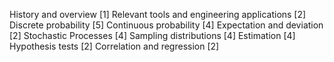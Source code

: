 History and overview [1]
Relevant tools and engineering applications [2] Discrete probability [5]
Continuous probability [4]
Expectation and deviation [2]
Stochastic Processes [4]
Sampling distributions [4]
Estimation [4]
Hypothesis tests [2]
Correlation and regression [2]